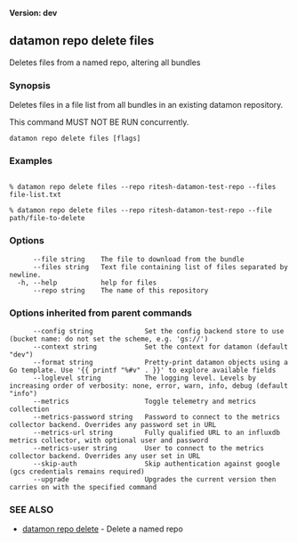 **Version: dev**

## datamon repo delete files

Deletes files from a named repo, altering all bundles

### Synopsis

Deletes files in a file list from all bundles in an existing datamon repository.

This command MUST NOT BE RUN concurrently.


```
datamon repo delete files [flags]
```

### Examples

```

% datamon repo delete files --repo ritesh-datamon-test-repo --files file-list.txt

% datamon repo delete files --repo ritesh-datamon-test-repo --file path/file-to-delete

```

### Options

```
      --file string    The file to download from the bundle
      --files string   Text file containing list of files separated by newline.
  -h, --help           help for files
      --repo string    The name of this repository
```

### Options inherited from parent commands

```
      --config string             Set the config backend store to use (bucket name: do not set the scheme, e.g. 'gs://')
      --context string            Set the context for datamon (default "dev")
      --format string             Pretty-print datamon objects using a Go template. Use '{{ printf "%#v" . }}' to explore available fields
      --loglevel string           The logging level. Levels by increasing order of verbosity: none, error, warn, info, debug (default "info")
      --metrics                   Toggle telemetry and metrics collection
      --metrics-password string   Password to connect to the metrics collector backend. Overrides any password set in URL
      --metrics-url string        Fully qualified URL to an influxdb metrics collector, with optional user and password
      --metrics-user string       User to connect to the metrics collector backend. Overrides any user set in URL
      --skip-auth                 Skip authentication against google (gcs credentials remains required)
      --upgrade                   Upgrades the current version then carries on with the specified command
```

### SEE ALSO

* [datamon repo delete](datamon_repo_delete.md)	 - Delete a named repo

